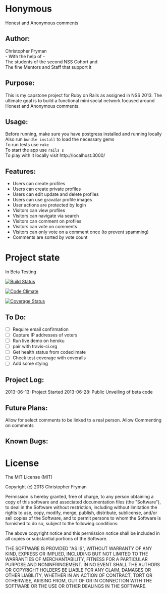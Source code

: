 Honymous
========
Honest and Anonymous comments


Author:
-------

Christopher Fryman <br>
\- With the help of - <br>
The students of the second NSS Cohort and <br>
The fine Mentors and Staff that support it <br>


Purpose:
--------

This is my capstone project for Ruby on Rails as assigned in NSS 2013.
The ultimate goal is to build a functional mini social network focused around Honest and Anonymous comments.


Usage:
------

Before running, make sure you have postgress installed and running locally<br>
Also run `bundle install` to load the necessary gems<br>
To run tests use `rake` <br>
To start the app use `rails s` <br>
To play with it locally visit http://localhost:3000/


Features:
---------

* Users can create profiles
* Users can create private profiles
* Users can edit update and delete profiles
* Users can use gravatar profile images
* User actions are protected by login
* Visitors can view profiles
* Visitors can navigate via search
* Visitors can comment on profiles
* Visitors can vote on comments
* Visitors can only vote on a comment once (to prevent spamming)
* Comments are sorted by vote count


Project state
=============

In Beta Testing<br>

[![Build Status](https://travis-ci.org/farfromguam/honymous.png)](https://travis-ci.org/farfromguam/honymous)

[![Code Climate](https://codeclimate.com/github/farfromguam/honymous.png)](https://codeclimate.com/github/farfromguam/honymous)

[![Coverage Status](https://coveralls.io/repos/farfromguam/honymous/badge.png)](https://coveralls.io/r/farfromguam/honymous)


To Do:
------

- [ ] Require email confirmation
- [ ] Capture IP addresses of voters
- [ ] Run live demo on heroku
- [ ] pair with travis-ci.org
- [ ] Get health status from codeclimate
- [ ] Check test coverage with coveralls
- [ ] Add some stying

Project Log:
------------

2013-06-13: Project Started
2013-06-28: Public Unveiling of beta code


Future Plans:
-------------

Allow for select comments to be linked to a real person.
Allow Commenting on comments


Known Bugs:
-----------


License
=======

The MIT License (MIT)

Copyright (c) 2013 Christopher Fryman

Permission is hereby granted, free of charge, to any person obtaining a copy
of this software and associated documentation files (the "Software"), to deal
in the Software without restriction, including without limitation the rights
to use, copy, modify, merge, publish, distribute, sublicense, and/or sell
copies of the Software, and to permit persons to whom the Software is
furnished to do so, subject to the following conditions:

The above copyright notice and this permission notice shall be included in
all copies or substantial portions of the Software.

THE SOFTWARE IS PROVIDED "AS IS", WITHOUT WARRANTY OF ANY KIND, EXPRESS OR
IMPLIED, INCLUDING BUT NOT LIMITED TO THE WARRANTIES OF MERCHANTABILITY,
FITNESS FOR A PARTICULAR PURPOSE AND NONINFRINGEMENT. IN NO EVENT SHALL THE
AUTHORS OR COPYRIGHT HOLDERS BE LIABLE FOR ANY CLAIM, DAMAGES OR OTHER
LIABILITY, WHETHER IN AN ACTION OF CONTRACT, TORT OR OTHERWISE, ARISING FROM,
OUT OF OR IN CONNECTION WITH THE SOFTWARE OR THE USE OR OTHER DEALINGS IN
THE SOFTWARE.